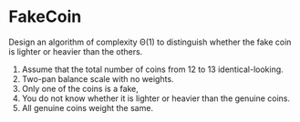 # FakeCoin

Design an algorithm of complexity Θ(1) to distinguish whether the fake coin is lighter or heavier than the others. 

1. Assume that the total number of coins from 12 to 13 identical-looking.
2. Two-pan balance scale with no weights. 
3. Only one of the coins is a fake, 
4. You do not know whether it is lighter or heavier than the genuine coins. 
5. All genuine coins weight the same.
